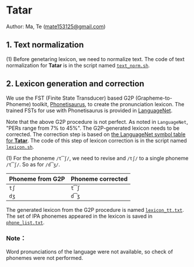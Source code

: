 # Tatar
Author: Ma, Te (mate153125@gmail.com)
## 1. Text normalization 

(1) Before genetaring lexicon, we need to normalize text. The code of text normalization for __Tatar__ is in the script named [`text_norm.sh`](text_norm.sh).

## 2. Lexicon generation and correction

We use the FST (Finite State Transducer) based G2P (Grapheme-to-Phoneme) toolkit, [Phonetisaurus](https://github.com/AdolfVonKleist/Phonetisaurus), to create the pronunciation lexicon. The trained FSTs for use with Phonetisaurus is provided in [LanguageNet](https://github.com/uiuc-sst/g2ps#languagenet-grapheme-to-phoneme-transducers).

Note that the above G2P procedure is not perfect. As noted in `LanguageNet`, "PERs range from 7% to 45%".
The G2P-generated lexicon needs to be corrected. The correction step is based on [the LanguageNet symbol table for __Tatar__](https://github.com/uiuc-sst/g2ps/blob/masterTatar/Tatar_wikipedia_symboltable.html). The code of this step of lexicon correction is in the script named [`lexicon.sh`](lexicon.sh).

(1) For the phoneme `/t͡ʃ/`, we need to revise and `/tʃ/` to a single phoneme `/t͡ʃ/`. So as for `/d͡ʒ/`.

| Phoneme from G2P | Phoneme corrected |
| ------ | ------ |
| `tʃ` | `t͡ʃ` |
| `dʒ` | `d͡ʒ` |

The generated lexicon from the G2P procedure is named [`lexicon_tt.txt`](https://cat-ckpt.oss-cn-beijing.aliyuncs.com/cat-multilingual/cv-lang10/dict/tt/lexicon_tt.txt). The set of IPA phonemes appeared in the lexicon is saved in [`phone_list.txt`](https://cat-ckpt.oss-cn-beijing.aliyuncs.com/cat-multilingual/cv-lang10/dict/tt/phone_list.txt).

### Note：
Word pronunciations of the language were not available, so check of phonemes were not performed.